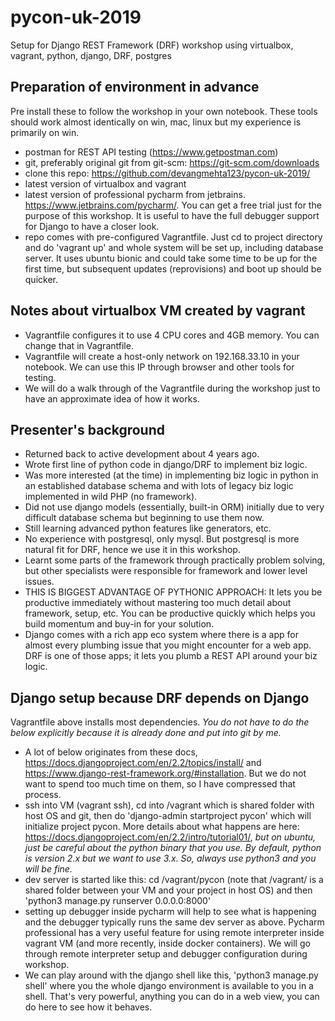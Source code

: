# pycon-uk-2019
Setup for Django REST Framework (DRF) workshop using virtualbox, vagrant, python, django, DRF, postgres

## Preparation of environment in advance 
Pre install these to follow the workshop in your own notebook. These tools should work almost identically on win, mac,
linux but my experience is primarily on win.
* postman for REST API testing (https://www.getpostman.com)
* git, preferably original git from git-scm: https://git-scm.com/downloads
* clone this repo: https://github.com/devangmehta123/pycon-uk-2019/
* latest version of virtualbox and vagrant
* latest version of professional pycharm from jetbrains. https://www.jetbrains.com/pycharm/. You can get a free trial
just for the purpose of this workshop. It is useful to have the full debugger support for Django to have a closer look.
* repo comes with pre-configured Vagrantfile. Just cd to project directory and do 'vagrant up' and whole system will be
  set up, including database server. It uses ubuntu bionic and could take some time to be up for the first time, but
  subsequent updates (reprovisions) and boot up should be quicker.

## Notes about virtualbox VM created by vagrant
* Vagrantfile configures it to use 4 CPU cores and 4GB memory. You can change that in Vagrantfile.
* Vagrantfile will create a host-only network on 192.168.33.10 in your notebook. We can use this IP through browser 
and other tools for testing.
* We will do a walk through of the Vagrantfile during the workshop just to have an approximate idea of how it works.

## Presenter's background
* Returned back to active development about 4 years ago.
* Wrote first line of python code in django/DRF to implement biz logic.
* Was more interested (at the time) in implementing biz logic in python in an established database schema and with lots
  of legacy biz logic implemented in wild PHP (no framework).
* Did not use django models (essentially, built-in ORM) initially due to very difficult database schema but beginning to
  use them now.
* Still learning advanced python features like generators, etc.
* No experience with postgresql, only mysql. But postgresql is more natural fit for DRF, hence we use it in this
  workshop.
* Learnt some parts of the framework through practically problem solving, but other specialists were responsible for
  framework and lower level issues. 
* THIS IS BIGGEST ADVANTAGE OF PYTHONIC APPROACH: It lets you be productive immediately without mastering too much
  detail about framework, setup, etc. You can be productive quickly which helps you build momentum and buy-in
  for your solution. 
* Django comes with a rich app eco system where there is a app for almost every plumbing issue that you might encounter
  for a web app. DRF is one of those apps; it lets you plumb a REST API around your biz logic.

## Django setup because DRF depends on Django
Vagrantfile above installs most dependencies. *You do not have to do the below explicitly because it is already done
and put into git by me.*
* A lot of below originates from these docs, https://docs.djangoproject.com/en/2.2/topics/install/ and 
  https://www.django-rest-framework.org/#installation. But we do not want to spend too much time on them,
  so I have compressed that process.
* ssh into VM (vagrant ssh), cd into /vagrant which is shared folder with host OS and git, then do 
  'django-admin startproject pycon' which will initialize project pycon. More details about what happens are here:
  https://docs.djangoproject.com/en/2.2/intro/tutorial01/, *but on ubuntu, just be careful about the python binary
  that you use. By default, python is version 2.x but we want to use 3.x. So, always use python3 and you will be 
  fine.*
* dev server is started like this: cd /vagrant/pycon (note that /vagrant/ is a shared folder between your VM and 
  your project in host OS) and then 'python3 manage.py runserver 0.0.0.0:8000'
* setting up debugger inside pycharm will help to see what is happening and the debugger typically runs the same
  dev server as above. Pycharm professional has a very useful feature for using remote interpreter inside vagrant VM
  (and more recently, inside docker containers). We will go through remote interpreter setup and debugger
  configuration during workshop.
* We can play around with the django shell like this, 'python3 manage.py shell' where you the whole django environment
  is available to you in a shell. That's very powerful, anything you can do in a web view, you can do here to see how it
  behaves.
     